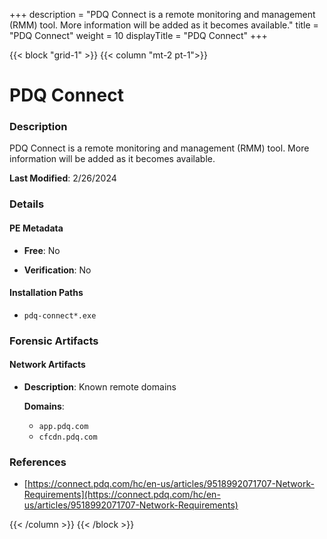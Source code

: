 +++
description = "PDQ Connect is a remote monitoring and management (RMM) tool. More information will be added as it becomes available."
title = "PDQ Connect"
weight = 10
displayTitle = "PDQ Connect"
+++


{{< block "grid-1" >}}
{{< column "mt-2 pt-1">}}

# PDQ Connect


### Description

PDQ Connect is a remote monitoring and management (RMM) tool. More information will be added as it becomes available.



**Last Modified**: 2/26/2024

### Details


#### PE Metadata


- **Free**: No

- **Verification**: No




#### Installation Paths
- `pdq-connect*.exe`

### Forensic Artifacts




#### Network Artifacts

- **Description**: Known remote domains

  **Domains**:
    - `app.pdq.com`
    - `cfcdn.pdq.com`





### References
- [https://connect.pdq.com/hc/en-us/articles/9518992071707-Network-Requirements](https://connect.pdq.com/hc/en-us/articles/9518992071707-Network-Requirements)



{{< /column >}}
{{< /block >}}
